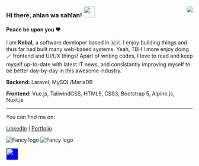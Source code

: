 ### Hi there, ahlan wa sahlan! <img src="https://github.com/miqbalhakim/miqbalhakim/blob/master/wave.gif" width="30px"> <img align="right" src="https://visitor-badge.laobi.icu/badge?page_id=miqbalhakim.miqbalhakim">

#### Peace be upon you ❤️

I am **Kebal,** a software developer based in 🇲🇾. I enjoy building things and thus far had built many web-based systems. Yeah, TBH I more enjoy doing 🪄 frontend and UI/UX things! Apart of writing codes, I love to read and keep myself up-to-date with latest IT news, and consistantly improving myself to be better day-by-day in this awesome industry. 


**Backend:** Laravel, MySQL/MariaDB

**Frontend:** Vue.js, TailwindCSS, HTML5, CSS3, Bootstrap 5, Alpine.js, Nuxt.js

<!-- **Just Learn the Basic:** Nuxt.js, Flutter 🙇🏻‍♂️ -->

<!-- Looking forward to deep learn in Flutter, and AWS 🤔 -->

___

You can find me on:

<a href="https://www.linkedin.com/in/miqbalhakim05">LinkedIn</a>&nbsp;|&nbsp;<a href="https://kebal.xyz">Portfolio</a>&nbsp;

![Fancy logo](https://github.com/miqbalhakim/assets/blob/main/images/121509.png#gh-light-mode-only)
![Fancy logo](https://github.com/miqbalhakim/assets/blob/main/images/142369.png#gh-dark-mode-only)

<img src="https://github.com/FortAwesome/Font-Awesome/blob/6.x/svgs/brands/linkedin.svg" fill="blue" style="background-color:blue" width="32" height="32">
